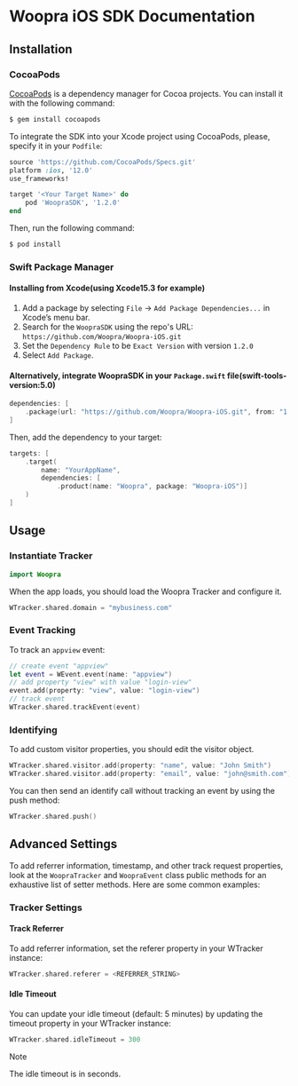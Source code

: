 # Woopra iOS SDK Documentation

## Installation

### CocoaPods

[CocoaPods](http://cocoapods.org) is a dependency manager for Cocoa projects. You can install it with the following command:

```bash
$ gem install cocoapods
```

To integrate the SDK into your Xcode project using CocoaPods, please, specify it in your `Podfile`:

```ruby
source 'https://github.com/CocoaPods/Specs.git'
platform :ios, '12.0'
use_frameworks!

target '<Your Target Name>' do
    pod 'WoopraSDK', '1.2.0'
end
```

Then, run the following command:

```bash
$ pod install
```

### Swift Package Manager

#### Installing from Xcode(using Xcode15.3 for example)

1. Add a package by selecting `File` → `Add Package Dependencies...` in Xcode’s menu bar.
2. Search for the `WoopraSDK` using the repo's URL: `https://github.com/Woopra/Woopra-iOS.git`
3. Set the `Dependency Rule` to be `Exact Version` with version `1.2.0`
4. Select `Add Package`.

#### Alternatively, integrate WoopraSDK in your `Package.swift` file(swift-tools-version:5.0)

```swift
dependencies: [
    .package(url: "https://github.com/Woopra/Woopra-iOS.git", from: "1.2.0")
]
```

Then, add the dependency to your target:

```swift
targets: [
    .target(
        name: "YourAppName",
        dependencies: [
            .product(name: "Woopra", package: "Woopra-iOS")]
    )
]
```

## Usage

### Instantiate Tracker

```swift
import Woopra
```

When the app loads, you should load the Woopra Tracker and configure it.

``` swift
WTracker.shared.domain = "mybusiness.com"
```

### Event Tracking

To track an `appview` event:

``` swift
// create event "appview"
let event = WEvent.event(name: "appview")
// add property "view" with value "login-view"
event.add(property: "view", value: "login-view")
// track event
WTracker.shared.trackEvent(event)
```

### Identifying

To add custom visitor properties, you should edit the visitor object.

``` swift
WTracker.shared.visitor.add(property: "name", value: "John Smith")
WTracker.shared.visitor.add(property: "email", value: "john@smith.com")
```

You can then send an identify call without tracking an event by using the push method:

``` swift
WTracker.shared.push()
```

## Advanced Settings

To add referrer information, timestamp, and other track request properties, look at the `WoopraTracker` and `WoopraEvent` class public methods for an exhaustive list of setter methods.  Here are some common examples:

### Tracker Settings

#### Track Referrer

To add referrer information, set the referer property in your WTracker instance:

``` swift
WTracker.shared.referer = <REFERRER_STRING>
```

#### Idle Timeout

You can update your idle timeout (default: 5 minutes) by updating the timeout property in your WTracker instance:

``` swift
WTracker.shared.idleTimeout = 300
```

> [!NOTE]
> The idle timeout is in seconds.